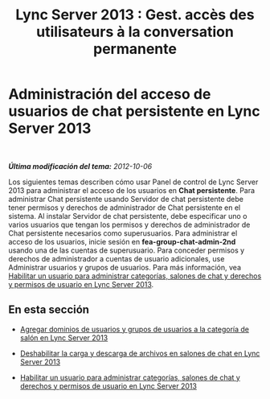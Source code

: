 ﻿---
title: "Lync Server 2013 : Gest. accès des utilisateurs à la conversation permanente"
TOCTitle: Administración del acceso de usuarios de chat persistente
ms:assetid: 588fab46-2960-435b-9ec0-7460079a9088
ms:mtpsurl: https://technet.microsoft.com/es-es/library/Gg398387(v=OCS.15)
ms:contentKeyID: 48275322
ms.date: 01/07/2017
mtps_version: v=OCS.15
ms.translationtype: HT
---

# Administración del acceso de usuarios de chat persistente en Lync Server 2013

 

_**Última modificación del tema:** 2012-10-06_

Los siguientes temas describen cómo usar Panel de control de Lync Server 2013 para administrar el acceso de los usuarios en **Chat persistente**. Para administrar Chat persistente usando Servidor de chat persistente debe tener permisos y derechos de administrador de Chat persistente en el sistema. Al instalar Servidor de chat persistente, debe especificar uno o varios usuarios que tengan los permisos y derechos de administrador de Chat persistente necesarios como superusuarios. Para administrar el acceso de los usuarios, inicie sesión en **fea-group-chat-admin-2nd** usando una de las cuentas de superusuario. Para conceder permisos y derechos de administrador a cuentas de usuario adicionales, use Administrar usuarios y grupos de usuarios. Para más información, vea [Habilitar un usuario para administrar categorías, salones de chat y derechos y permisos de usuario en Lync Server 2013](lync-server-2013-enabling-a-user-to-manage-categories-chat-rooms-and-user-rights-and-permissions.md).

## En esta sección

  - [Agregar dominios de usuarios y grupos de usuarios a la categoría de salón en Lync Server 2013](lync-server-2013-adding-domains-of-users-and-user-groups-to-the-room-category.md)

  - [Deshabilitar la carga y descarga de archivos en salones de chat en Lync Server 2013](lync-server-2013-disabling-uploading-and-downloading-files-in-chat-rooms.md)

  - [Habilitar un usuario para administrar categorías, salones de chat y derechos y permisos de usuario en Lync Server 2013](lync-server-2013-enabling-a-user-to-manage-categories-chat-rooms-and-user-rights-and-permissions.md)

